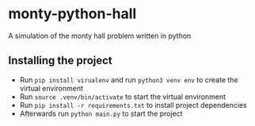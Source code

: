 # monty-python-hall
A simulation of the monty hall problem written in python
## Installing the project
- Run `pip install virualenv` and run `python3 venv env` to create the virtual environment
- Run `source .venv/bin/activate` to start the virtual environment
- Run `pip install -r requirements.txt` to install project dependencies
- Afterwards run `python main.py` to start the project